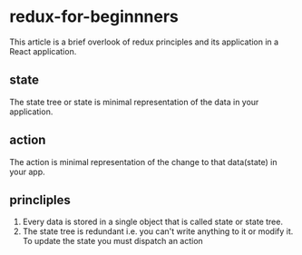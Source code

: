 # redux-for-beginnners
This article is a brief overlook of redux principles and its application in a React application.

## state
The state tree or state is minimal representation of the data in your application.

## action
The action is minimal representation of the change to that data(state) in your app.

## princliples
1. Every data is stored in a single object that is called state or state tree.
2. The state tree is redundant i.e. you can't write anything to it or modify it. To update the state you must dispatch an action
